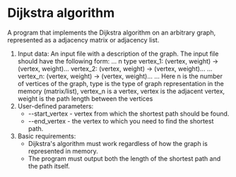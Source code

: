 # Dijkstra algorithm 
A program that implements the Dijkstra algorithm on an arbitrary graph,
represented as a adjacency matrix or adjacency list.
1. Input data:
    An input file with a description of the graph. The input file should have the following form:
    ... 
    n
    type
    vertex_1: (vertex, weight) -> (vertex, weight)...
    vertex_2: (vertex, weight) -> (vertex, weight)...
    ...
    vertex_n: (vertex, weight) -> (vertex, weight)...
    ...
    Here n is the number of vertices of the graph, type is the type of graph 
    representation in the memory (matrix/list), vertex_n is a vertex, vertex is the 
    adjacent vertex, weight is the path length between the vertices
2. User-defined parameters:
    * --start_vertex - vertex from which the shortest path should be found.
    * --end_vertex - the vertex to which you need to find the shortest path.
3. Basic requirements:
    * Dijkstra's algorithm must work regardless of how the graph is represented in 
    memory.
    * The program must output both the length of the shortest path and the path itself.
